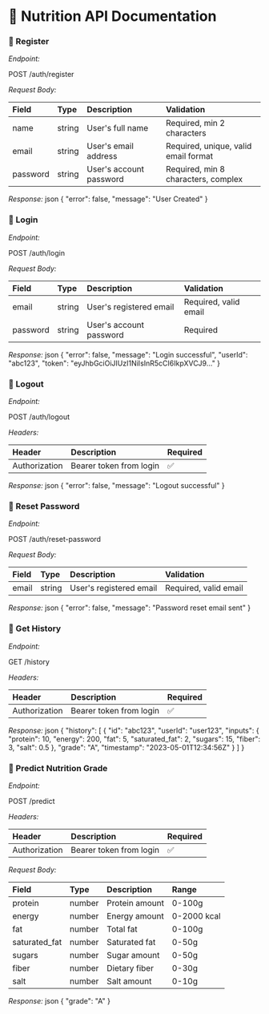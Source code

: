 # 🥗 Nutrition API Documentation

### 🔐 Register

_Endpoint:_

POST /auth/register

_Request Body:_

| Field    | Type   | Description             | Validation                           |
| :------- | :----- | :---------------------- | :----------------------------------- |
| name     | string | User's full name        | Required, min 2 characters           |
| email    | string | User's email address    | Required, unique, valid email format |
| password | string | User's account password | Required, min 8 characters, complex  |

_Response:_
json
{
"error": false,
"message": "User Created"
}

### 🔑 Login

_Endpoint:_

POST /auth/login

_Request Body:_

| Field    | Type   | Description             | Validation            |
| :------- | :----- | :---------------------- | :-------------------- |
| email    | string | User's registered email | Required, valid email |
| password | string | User's account password | Required              |

_Response:_
json
{
"error": false,
"message": "Login successful",
"userId": "abc123",
"token": "eyJhbGciOiJIUzI1NiIsInR5cCI6IkpXVCJ9..."
}

### 🚪 Logout

_Endpoint:_

POST /auth/logout

_Headers:_

| Header        | Description             | Required |
| :------------ | :---------------------- | :------- |
| Authorization | Bearer token from login | ✅       |

_Response:_
json
{
"error": false,
"message": "Logout successful"
}

### 🔐 Reset Password

_Endpoint:_

POST /auth/reset-password

_Request Body:_

| Field | Type   | Description             | Validation            |
| :---- | :----- | :---------------------- | :-------------------- |
| email | string | User's registered email | Required, valid email |

_Response:_
json
{
"error": false,
"message": "Password reset email sent"
}

### 📜 Get History

_Endpoint:_

GET /history

_Headers:_

| Header        | Description             | Required |
| :------------ | :---------------------- | :------- |
| Authorization | Bearer token from login | ✅       |

_Response:_
json
{
"history": [
{
"id": "abc123",
"userId": "user123",
"inputs": {
"protein": 10,
"energy": 200,
"fat": 5,
"saturated_fat": 2,
"sugars": 15,
"fiber": 3,
"salt": 0.5
},
"grade": "A",
"timestamp": "2023-05-01T12:34:56Z"
}
]
}

### 🧬 Predict Nutrition Grade

_Endpoint:_

POST /predict

_Headers:_

| Header        | Description             | Required |
| :------------ | :---------------------- | :------- |
| Authorization | Bearer token from login | ✅       |

_Request Body:_

| Field         | Type   | Description    | Range       |
| :------------ | :----- | :------------- | :---------- |
| protein       | number | Protein amount | 0-100g      |
| energy        | number | Energy amount  | 0-2000 kcal |
| fat           | number | Total fat      | 0-100g      |
| saturated_fat | number | Saturated fat  | 0-50g       |
| sugars        | number | Sugar amount   | 0-50g       |
| fiber         | number | Dietary fiber  | 0-30g       |
| salt          | number | Salt amount    | 0-10g       |

_Response:_
json
{
"grade": "A"
}

